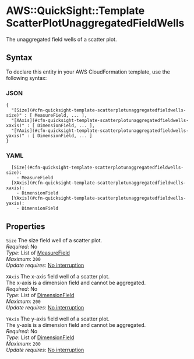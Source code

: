 # AWS::QuickSight::Template ScatterPlotUnaggregatedFieldWells<a name="aws-properties-quicksight-template-scatterplotunaggregatedfieldwells"></a>

The unaggregated field wells of a scatter plot\.

## Syntax<a name="aws-properties-quicksight-template-scatterplotunaggregatedfieldwells-syntax"></a>

To declare this entity in your AWS CloudFormation template, use the following syntax:

### JSON<a name="aws-properties-quicksight-template-scatterplotunaggregatedfieldwells-syntax.json"></a>

```
{
  "[Size](#cfn-quicksight-template-scatterplotunaggregatedfieldwells-size)" : [ MeasureField, ... ],
  "[XAxis](#cfn-quicksight-template-scatterplotunaggregatedfieldwells-xaxis)" : [ DimensionField, ... ],
  "[YAxis](#cfn-quicksight-template-scatterplotunaggregatedfieldwells-yaxis)" : [ DimensionField, ... ]
}
```

### YAML<a name="aws-properties-quicksight-template-scatterplotunaggregatedfieldwells-syntax.yaml"></a>

```
  [Size](#cfn-quicksight-template-scatterplotunaggregatedfieldwells-size):
    - MeasureField
  [XAxis](#cfn-quicksight-template-scatterplotunaggregatedfieldwells-xaxis):
    - DimensionField
  [YAxis](#cfn-quicksight-template-scatterplotunaggregatedfieldwells-yaxis):
    - DimensionField
```

## Properties<a name="aws-properties-quicksight-template-scatterplotunaggregatedfieldwells-properties"></a>

`Size` <a name="cfn-quicksight-template-scatterplotunaggregatedfieldwells-size"></a>
The size field well of a scatter plot\.  
_Required_: No  
_Type_: List of [MeasureField](aws-properties-quicksight-template-measurefield.md)  
_Maximum_: `200`  
_Update requires_: [No interruption](https://docs.aws.amazon.com/AWSCloudFormation/latest/UserGuide/using-cfn-updating-stacks-update-behaviors.html#update-no-interrupt)

`XAxis` <a name="cfn-quicksight-template-scatterplotunaggregatedfieldwells-xaxis"></a>
The x\-axis field well of a scatter plot\.  
The x\-axis is a dimension field and cannot be aggregated\.  
_Required_: No  
_Type_: List of [DimensionField](aws-properties-quicksight-template-dimensionfield.md)  
_Maximum_: `200`  
_Update requires_: [No interruption](https://docs.aws.amazon.com/AWSCloudFormation/latest/UserGuide/using-cfn-updating-stacks-update-behaviors.html#update-no-interrupt)

`YAxis` <a name="cfn-quicksight-template-scatterplotunaggregatedfieldwells-yaxis"></a>
The y\-axis field well of a scatter plot\.  
The y\-axis is a dimension field and cannot be aggregated\.  
_Required_: No  
_Type_: List of [DimensionField](aws-properties-quicksight-template-dimensionfield.md)  
_Maximum_: `200`  
_Update requires_: [No interruption](https://docs.aws.amazon.com/AWSCloudFormation/latest/UserGuide/using-cfn-updating-stacks-update-behaviors.html#update-no-interrupt)
